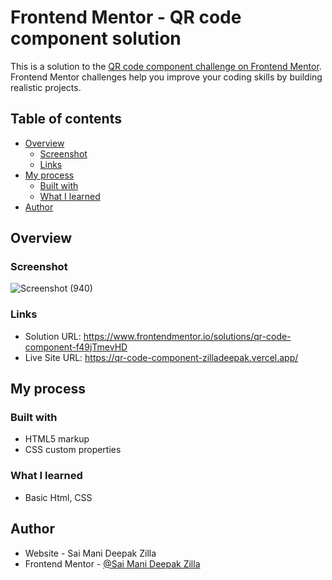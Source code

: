 # Frontend Mentor - QR code component solution

This is a solution to the [QR code component challenge on Frontend Mentor](https://www.frontendmentor.io/challenges/qr-code-component-iux_sIO_H). Frontend Mentor challenges help you improve your coding skills by building realistic projects. 

## Table of contents

- [Overview](#overview)
  - [Screenshot](#screenshot)
  - [Links](#links)
- [My process](#my-process)
  - [Built with](#built-with)
  - [What I learned](#what-i-learned)
- [Author](#author)

## Overview

### Screenshot

![Screenshot (940)](https://github.com/zilladeepak/Qr-code-component/assets/78230969/3c7fd872-fa3f-49ab-b6a5-dc0103c1cb96)

### Links

- Solution URL: https://www.frontendmentor.io/solutions/qr-code-component-f49jTmevHD
- Live Site URL: https://qr-code-component-zilladeepak.vercel.app/

## My process

### Built with

- HTML5 markup
- CSS custom properties

### What I learned

- Basic Html, CSS

## Author

- Website - Sai Mani Deepak Zilla
- Frontend Mentor - [@Sai Mani Deepak Zilla](https://www.frontendmentor.io/profile/zilladeepak)
